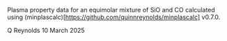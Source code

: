 Plasma property data for an equimolar mixture of SiO and CO calculated using (minplascalc)[https://github.com/quinnreynolds/minplascalc] v0.7.0.

Q Reynolds
10 March 2025

